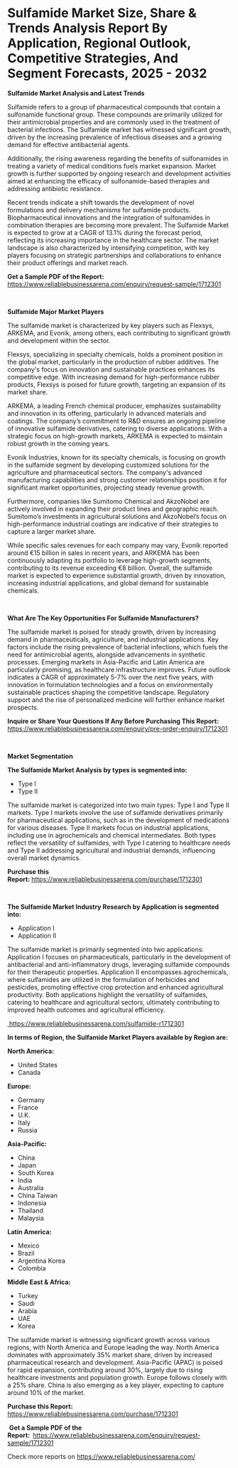 <p><h1>Sulfamide Market Size, Share & Trends Analysis Report By Application, Regional Outlook, Competitive Strategies, And Segment Forecasts, 2025 - 2032</h1></p><p><strong>Sulfamide Market Analysis and Latest Trends</strong></p>
<p><p>Sulfamide refers to a group of pharmaceutical compounds that contain a sulfonamide functional group. These compounds are primarily utilized for their antimicrobial properties and are commonly used in the treatment of bacterial infections. The Sulfamide market has witnessed significant growth, driven by the increasing prevalence of infectious diseases and a growing demand for effective antibacterial agents. </p><p>Additionally, the rising awareness regarding the benefits of sulfonamides in treating a variety of medical conditions fuels market expansion. Market growth is further supported by ongoing research and development activities aimed at enhancing the efficacy of sulfonamide-based therapies and addressing antibiotic resistance.</p><p>Recent trends indicate a shift towards the development of novel formulations and delivery mechanisms for sulfamide products. Biopharmaceutical innovations and the integration of sulfonamides in combination therapies are becoming more prevalent. The Sulfamide Market is expected to grow at a CAGR of 13.1% during the forecast period, reflecting its increasing importance in the healthcare sector. The market landscape is also characterized by intensifying competition, with key players focusing on strategic partnerships and collaborations to enhance their product offerings and market reach.</p></p>
<p><strong>Get a Sample PDF of the Report:&nbsp;</strong> <a href="https://www.reliablebusinessarena.com/enquiry/request-sample/1712301?utm_campaign=1912&utm_medium=2&utm_source=Github&utm_content=ia&utm_term=11012025&utm_id=sulfamide">https://www.reliablebusinessarena.com/enquiry/request-sample/1712301</a></p>
<p>&nbsp;</p>
<p><strong>Sulfamide Major Market Players</strong></p>
<p><p>The sulfamide market is characterized by key players such as Flexsys, ARKEMA, and Evonik, among others, each contributing to significant growth and development within the sector. </p><p>Flexsys, specializing in specialty chemicals, holds a prominent position in the global market, particularly in the production of rubber additives. The company's focus on innovation and sustainable practices enhances its competitive edge. With increasing demand for high-performance rubber products, Flexsys is poised for future growth, targeting an expansion of its market share.</p><p>ARKEMA, a leading French chemical producer, emphasizes sustainability and innovation in its offering, particularly in advanced materials and coatings. The company’s commitment to R&D ensures an ongoing pipeline of innovative sulfamide derivatives, catering to diverse applications. With a strategic focus on high-growth markets, ARKEMA is expected to maintain robust growth in the coming years.</p><p>Evonik Industries, known for its specialty chemicals, is focusing on growth in the sulfamide segment by developing customized solutions for the agriculture and pharmaceutical sectors. The company's advanced manufacturing capabilities and strong customer relationships position it for significant market opportunities, projecting steady revenue growth.</p><p>Furthermore, companies like Sumitomo Chemical and AkzoNobel are actively involved in expanding their product lines and geographic reach. Sumitomo’s investments in agricultural solutions and AkzoNobel’s focus on high-performance industrial coatings are indicative of their strategies to capture a larger market share.</p><p>While specific sales revenues for each company may vary, Evonik reported around €15 billion in sales in recent years, and ARKEMA has been continuously adapting its portfolio to leverage high-growth segments, contributing to its revenue exceeding €8 billion. Overall, the sulfamide market is expected to experience substantial growth, driven by innovation, increasing industrial applications, and global demand for sustainable chemicals.</p></p>
<p>&nbsp;</p>
<p><strong>What Are The Key Opportunities For Sulfamide Manufacturers?</strong></p>
<p><p>The sulfamide market is poised for steady growth, driven by increasing demand in pharmaceuticals, agriculture, and industrial applications. Key factors include the rising prevalence of bacterial infections, which fuels the need for antimicrobial agents, alongside advancements in synthetic processes. Emerging markets in Asia-Pacific and Latin America are particularly promising, as healthcare infrastructure improves. Future outlook indicates a CAGR of approximately 5-7% over the next five years, with innovation in formulation technologies and a focus on environmentally sustainable practices shaping the competitive landscape. Regulatory support and the rise of personalized medicine will further enhance market prospects.</p></p>
<p><strong>Inquire or Share Your Questions If Any Before Purchasing This Report:</strong> <a href="https://www.reliablebusinessarena.com/enquiry/pre-order-enquiry/1712301?utm_campaign=1912&utm_medium=2&utm_source=Github&utm_content=ia&utm_term=11012025&utm_id=sulfamide">https://www.reliablebusinessarena.com/enquiry/pre-order-enquiry/1712301</a></p>
<p>&nbsp;</p>
<p><strong>Market Segmentation</strong></p>
<p><strong>The Sulfamide Market Analysis by types is segmented into:</strong></p>
<p><ul><li>Type I</li><li>Type II</li></ul></p>
<p><p>The sulfamide market is categorized into two main types: Type I and Type II markets. Type I markets involve the use of sulfamide derivatives primarily for pharmaceutical applications, such as in the development of medications for various diseases. Type II markets focus on industrial applications, including use in agrochemicals and chemical intermediates. Both types reflect the versatility of sulfamides, with Type I catering to healthcare needs and Type II addressing agricultural and industrial demands, influencing overall market dynamics.</p></p>
<p><strong>Purchase this Report:&nbsp;</strong><a href="https://www.reliablebusinessarena.com/purchase/1712301?utm_campaign=1912&utm_medium=2&utm_source=Github&utm_content=ia&utm_term=11012025&utm_id=sulfamide">https://www.reliablebusinessarena.com/purchase/1712301</a></p>
<p>&nbsp;</p>
<p><strong>The Sulfamide Market Industry Research by Application is segmented into:</strong></p>
<p><ul><li>Application I</li><li>Application II</li></ul></p>
<p><p>The sulfamide market is primarily segmented into two applications: Application I focuses on pharmaceuticals, particularly in the development of antibacterial and anti-inflammatory drugs, leveraging sulfamide compounds for their therapeutic properties. Application II encompasses agrochemicals, where sulfamides are utilized in the formulation of herbicides and pesticides, promoting effective crop protection and enhanced agricultural productivity. Both applications highlight the versatility of sulfamides, catering to healthcare and agricultural sectors, ultimately contributing to improved health outcomes and agricultural efficiency.</p></p>
<p><a href="https://www.reliablebusinessarena.com/sulfamide-r1712301?utm_campaign=1912&utm_medium=2&utm_source=Github&utm_content=ia&utm_term=11012025&utm_id=sulfamide">&nbsp;https://www.reliablebusinessarena.com/sulfamide-r1712301</a></p>
<p><strong>In terms of Region, the Sulfamide Market Players available by Region are:</strong></p>
<p>
    <p> <strong> North America: </strong>
        <ul>
            <li>United States</li>
            <li>Canada</li>
        </ul>
        </p> 
    <p> <strong> Europe: </strong>
        <ul>
            <li>Germany</li>
            <li>France</li>
            <li>U.K.</li>
            <li>Italy</li>
            <li>Russia</li>
        </ul>
        </p> 
    <p> <strong> Asia-Pacific: </strong>
        <ul>
            <li>China</li>
            <li>Japan</li>
            <li>South Korea</li>
            <li>India</li>
            <li>Australia</li>
            <li>China Taiwan</li>
            <li>Indonesia</li>
            <li>Thailand</li>
            <li>Malaysia</li>
        </ul>
        </p> 
    <p> <strong> Latin America: </strong>
        <ul>
            <li>Mexico</li>
            <li>Brazil</li>
            <li>Argentina Korea</li>
            <li>Colombia</li>
        </ul>
        </p> 
    <p> <strong> Middle East & Africa: </strong>
        <ul>
            <li>Turkey</li>
            <li>Saudi</li>
            <li>Arabia</li>
            <li>UAE</li>
            <li>Korea</li>
        </ul>
    </p>
    </p>
<p><p>The sulfamide market is witnessing significant growth across various regions, with North America and Europe leading the way. North America dominates with approximately 35% market share, driven by increased pharmaceutical research and development. Asia-Pacific (APAC) is poised for rapid expansion, contributing around 30%, largely due to rising healthcare investments and population growth. Europe follows closely with a 25% share. China is also emerging as a key player, expecting to capture around 10% of the market.</p></p>
<p><strong>Purchase this Report: </strong><a href="https://www.reliablebusinessarena.com/purchase/1712301?utm_campaign=1912&utm_medium=2&utm_source=Github&utm_content=ia&utm_term=11012025&utm_id=sulfamide">https://www.reliablebusinessarena.com/purchase/1712301</a></p>
<p>&nbsp;<strong>Get a Sample PDF of the Report:&nbsp;&nbsp;</strong><a href="https://www.reliablebusinessarena.com/enquiry/request-sample/1712301?utm_campaign=1912&utm_medium=2&utm_source=Github&utm_content=ia&utm_term=11012025&utm_id=sulfamide">https://www.reliablebusinessarena.com/enquiry/request-sample/1712301</a></p>
<p><strong></strong></p>
<p>Check more reports on <a href="https://www.reliablebusinessarena.com/?utm_campaign=1912&utm_medium=2&utm_source=Github&utm_content=ia&utm_term=11012025&utm_id=sulfamide">https://www.reliablebusinessarena.com/</a></p>